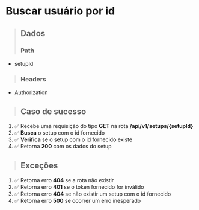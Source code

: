 # Buscar usuário por id

> ## Dados
>
> ### Path

- setupId

> ### Headers

- Authorization

> ## Caso de sucesso

1. ✅ Recebe uma requisição do tipo **GET** na rota **/api/v1/setups/{setupId}**
2. ✅ **Busca** o setup com o id fornecido
3. ✅ **Verifica** se o setup com o id fornecido existe
4. ✅ Retorna **200** com os dados do setup

> ## Exceções

1. ✅ Retorna erro **404** se a rota não existir
2. ✅ Retorna erro **401** se o token fornecido for inválido
3. ✅ Retorna erro **404** se não existir um setup com o id fornecido
4. ✅ Retorna erro **500** se ocorrer um erro inesperado
